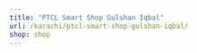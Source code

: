 ```yaml
---
title: "PTCL Smart Shop Gulshan Iqbal"
url: /karachi/ptcl-smart-shop-gulshan-iqbal/
shop: shop
---
```

